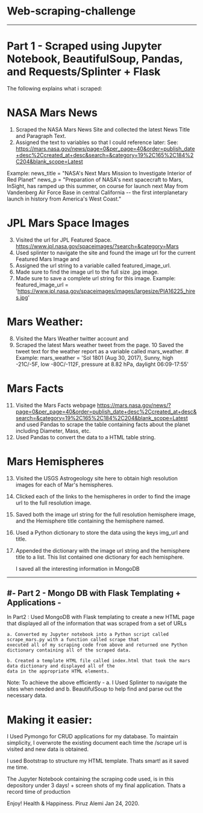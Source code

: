 # Web-scraping-challenge
------------------------

# Part 1 - Scraped using Jupyter Notebook, BeautifulSoup, Pandas, and Requests/Splinter + Flask

  The following explains what i scraped:

 # NASA Mars News

 1. Scraped the NASA Mars News Site and collected the latest News Title and Paragraph Text.
 2. Assigned the text to variables so that I could reference later: See:
 https://mars.nasa.gov/news/page=0&per_page=40&order=publish_date+desc%2Ccreated_at+desc&search=&category=19%2C165%2C184%2C204&blank_scope=Latest

Example:
news_title = "NASA's Next Mars Mission to Investigate Interior of Red Planet"
news_p = "Preparation of NASA's next spacecraft to Mars, InSight, has ramped up this summer, on course for launch next May from Vandenberg Air Force Base in central California -- the first interplanetary launch in history from America's West Coast."

# JPL Mars Space Images
  3. Visited the url for JPL Featured Space. https://www.jpl.nasa.gov/spaceimages/?search=&category=Mars
  4. Used splinter to navigate the site and found the image url for the current Featured Mars Image and 
  5. Assigned the url string to a variable called featured_image_url.
  6. Made sure to find the image url to the full size .jpg image.
  7. Made sure to save a complete url string for this image.
    Example:
    featured_image_url = 'https://www.jpl.nasa.gov/spaceimages/images/largesize/PIA16225_hires.jpg'
    
# Mars Weather:

  8. Visited the Mars Weather twitter account and 
  9. Scraped the latest Mars weather tweet from the page. 
  10 Saved the tweet text for the weather report as a variable called mars_weather.
    # Example:
    mars_weather = 'Sol 1801 (Aug 30, 2017), Sunny, high -21C/-5F, low -80C/-112F, pressure at 8.82 hPa, daylight 06:09-17:55'
    
 # Mars Facts

  11. Visited the Mars Facts webpage https://mars.nasa.gov/news/?page=0&per_page=40&order=publish_date+desc%2Ccreated_at+desc&search=&category=19%2C165%2C184%2C204&blank_scope=Latest
  and used Pandas to scrape the table containing facts about the planet including Diameter, Mass, etc.
  12. Used Pandas to convert the data to a HTML table string.
  
# Mars Hemispheres

  13. Visited the USGS Astrogeology site here to obtain high resolution images for each of Mar's hemispheres.
  14. Clicked each of the links to the hemispheres in order to find the image url to the full resolution image.
  15. Saved both the image url string for the full resolution hemisphere image, and the Hemisphere title containing 
      the hemisphere named. 
  16. Used a Python dictionary to store the data using the keys img_url and title.
  17. Appended the dictionary with the image url string and the hemisphere title to a list. 
      This list contained one dictionary for each hemisphere.
      
      I saved all the interesting information in MongoDB

----------------------------------------------------------------------------------------------------------
#-                     Part 2 - Mongo DB  with Flask Templating + Applications                           -
----------------------------------------------------------------------------------------------------------

In Part2 : Used MongoDB with Flask templating to create a new HTML page that displayed all of the information 
that was scraped from  a set of URLs 

    a. Converted my Jupyter notebook into a Python script called scrape_mars.py with a function called scrape that 
    executed all of my scraping code from above and returned one Python dictionary containing all of the scraped data.
    
    b. Created a template HTML file called index.html that took the mars data dictionary and displayed all of the 
    data in the appropriate HTML elements. 
    
Note: To achieve the above efficiently - a. I Used Splinter to navigate the sites when needed and 
                                         b.  BeautifulSoup to help find and parse out the necessary data.



# Making it easier:

I Used Pymongo for CRUD applications for my database. To maintain simplicity, I overwrote the existing document each time the /scrape url is visited and new data is obtained.

I used Bootstrap to structure my HTML template. Thats smart! as it saved me time.

The Jupyter Notebook containing the scraping code used, is in this depository under 3 days! + screen shots of my final application. Thats a record time of production

Enjoy! Health & Happiness. Piruz Alemi Jan 24, 2020.
